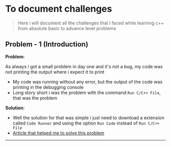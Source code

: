 # To document challenges

> Here i will document all the challenges that i faced while learning c++ from absolute basic to advance level problems

## Problem - 1 (Introduction)

**Problem**:

  As always i got a small problem in day one and it's not a bug, my code was not printing the output where i expect it to print

- My code was running without any error, but the output of the code was printing in the debugging console
- Long story short i was the problem with the command `Run C/C++ File`, that was the problem

**Solution**:

- Well the solution for that was simple i just need to download a extension called `Code Runner` and using the option `Run Code` instead of `Run C/C++ File`
- [Article that helped me to solve this problem](https://www.freecodecamp.org/news/how-to-write-and-run-c-cpp-code-on-visual-studio-code/)

---
